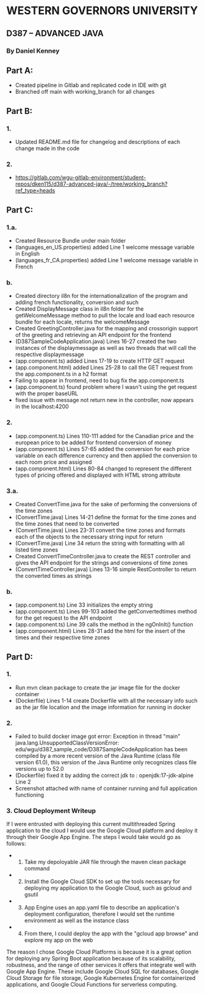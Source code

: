 # WESTERN GOVERNORS UNIVERSITY
## D387 – ADVANCED JAVA
### By Daniel Kenney

## Part A:
- Created pipeline in Gitlab and replicated code in IDE with git
- Branched off main with working_branch for all changes

## Part B:
### 1. 
- Updated README.md file for changelog and descriptions of each change made in the code
### 2. 
- https://gitlab.com/wgu-gitlab-environment/student-repos/dken115/d387-advanced-java/-/tree/working_branch?ref_type=heads

## Part C:
### 1.a.
- Created Resource Bundle under main folder
- (languages_en_US.properties) added Line 1 welcome message variable in English
- (languages_fr_CA.properties) added Line 1 welcome message variable in French
### b.
- Created directory il8n for the internationalization of the program and adding french functionality, conversion and such
- Created DisplayMessage class in il8n folder for the getWelcomeMessage method to pull the locale and load each resource bundle for each locale, returns the welcomeMessage
- Created GreetingController.java for the mapping and crossorigin support of the greeting and retrieving an API endpoint for the frontend
- (D387SampleCodeApplication.java) Lines 16-27 created the two instances of the displaymessage as well as two threads that will call the respective displaymessage
- (app.component.ts) added Lines 17-19 to create HTTP GET request
- (app.component.html) added Lines 25-28 to call the GET request from the app.component.ts in a h2 format
- Failing to appear in frontend, need to bug fix the app.component.ts
- (app.component.ts) found problem where I wasn't using the get request with the proper baseURL
- fixed issue with message not return new in the controller, now appears in the localhost:4200
### 2.
- (app.component.ts) Lines 110-111 added for the Canadian price and the european price to be added for frontend conversion of money
- (app.component.ts) Lines 57-65 added the conversion for each price variable on each difference currency and then applied the conversion to each room price and assigned
- (app.component.html) Lines 80-84 changed to represent the different types of pricing offered and displayed with HTML strong attribute
### 3.a.
- Created ConvertTime.java for the sake of performing the conversions of the time zones
- (ConvertTime.java) Lines 14-21 define the format for the time zones and the time zones that need to be converted
- (ConvertTime.java) Lines 23-31 convert the time zones and formats each of the objects to the necessary string input for return
- (ConvertTime.java) Line 34 return the string with formatting with all listed time zones
- Created ConvertTimeController.java to create the REST controller and gives the API endpoint for the strings and conversions of time zones
- (ConvertTimeController.java) Lines 13-16 simple RestController to return the converted times as strings
### b.
- (app.component.ts) Line 33 initializes the empty string
- (app.component.ts) Lines 99-103 added the getConvertedtimes method for the get request to the API endpoint
- (app.component.ts) Line 39 calls the method in the ngOnInIt() function
- (app.component.html) Lines 28-31 add the html for the insert of the times and their respective time zones
## Part D:
### 1.
- Run mvn clean package to create the jar image file for the docker container
- (Dockerfile) Lines 1-14 create Dockerfile with all the necessary info such as the jar file location and the image information for running in docker
### 2.
- Failed to build docker image got error: Exception in thread "main" java.lang.UnsupportedClassVersionError: edu/wgu/d387_sample_code/D387SampleCodeApplication has been compiled by a more recent version of the Java Runtime (class file version 61.0), this version of the Java Runtime only recognizes class file versions up to 52.0
- (Dockerfile) fixed it by adding the correct jdk to : openjdk:17-jdk-alpine Line 2
- Screenshot attached with name of container running and full application functioning
### 3. Cloud Deployment Writeup
If I were entrusted with deploying this current multithreaded Spring application to the cloud I would use the Google Cloud platform and deploy it through their Google App Engine.
The steps I would take would go as follows: 
- 1. Take my depoloyable JAR file through the maven clean package command
- 2. Install the Google Cloud SDK to set up the tools necessary for deploying my application to the Google Cloud, such as gcloud and gsutil
- 3. App Engine uses an app.yaml file to describe an application's deployment configuration, therefore I would set the runtime environment as well as the instance class
- 4. From there, I could deploy the app with the "gcloud app browse" and explore my app on the web

The reason I chose Google Cloud Platforms is because it is a great option for deploying any Spring Boot application because of its scalability, robustness, and the range of other services it offers that integrate well with Google App Engine. These include Google Cloud SQL for databases, Google Cloud Storage for file storage, Google Kubernetes Engine for containerized applications, and Google Cloud Functions for serverless computing.